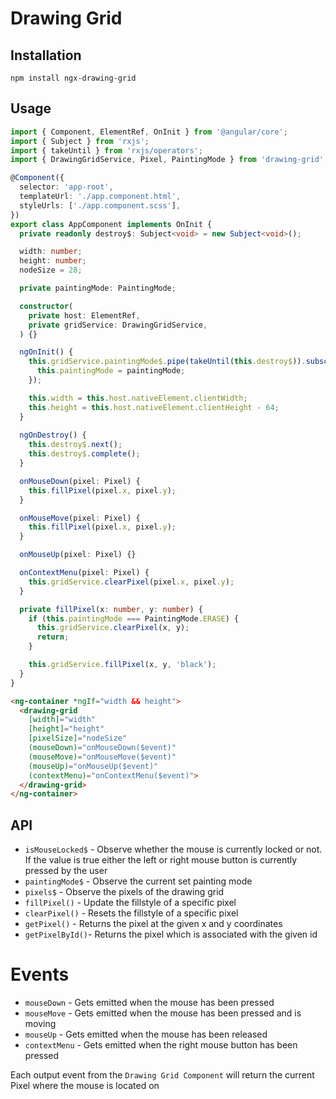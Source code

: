 # Drawing Grid

## Installation
`npm install ngx-drawing-grid`

## Usage
```typescript
import { Component, ElementRef, OnInit } from '@angular/core';
import { Subject } from 'rxjs';
import { takeUntil } from 'rxjs/operators';
import { DrawingGridService, Pixel, PaintingMode } from 'drawing-grid';

@Component({
  selector: 'app-root',
  templateUrl: './app.component.html',
  styleUrls: ['./app.component.scss'],
})
export class AppComponent implements OnInit {
  private readonly destroy$: Subject<void> = new Subject<void>();

  width: number;
  height: number;
  nodeSize = 28;

  private paintingMode: PaintingMode;

  constructor(
    private host: ElementRef,
    private gridService: DrawingGridService,
  ) {}

  ngOnInit() {
    this.gridService.paintingMode$.pipe(takeUntil(this.destroy$)).subscribe((paintingMode) => {
      this.paintingMode = paintingMode;
    });

    this.width = this.host.nativeElement.clientWidth;
    this.height = this.host.nativeElement.clientHeight - 64;
  }
  
  ngOnDestroy() {
    this.destroy$.next();
    this.destroy$.complete();
  }

  onMouseDown(pixel: Pixel) {
    this.fillPixel(pixel.x, pixel.y);
  }

  onMouseMove(pixel: Pixel) {
    this.fillPixel(pixel.x, pixel.y);
  }

  onMouseUp(pixel: Pixel) {}

  onContextMenu(pixel: Pixel) {
    this.gridService.clearPixel(pixel.x, pixel.y);
  }

  private fillPixel(x: number, y: number) {
    if (this.paintingMode === PaintingMode.ERASE) {
      this.gridService.clearPixel(x, y);
      return;
    }

    this.gridService.fillPixel(x, y, 'black');
  }
}
```
```html
<ng-container *ngIf="width && height">
  <drawing-grid
    [width]="width"
    [height]="height"
    [pixelSize]="nodeSize"
    (mouseDown)="onMouseDown($event)"
    (mouseMove)="onMouseMove($event)"
    (mouseUp)="onMouseUp($event)"
    (contextMenu)="onContextMenu($event)">
  </drawing-grid>
</ng-container>
```

## API
* `isMouseLocked$` - Observe whether the mouse is currently locked or not. If the value is true either the left or right mouse button is currently pressed by the user
* `paintingMode$` - Observe the current set painting mode
* `pixels$` - Observe the pixels of the drawing grid
* `fillPixel()` - Update the fillstyle of a specific pixel
* `clearPixel()` - Resets the fillstyle of a specific pixel
* `getPixel()` - Returns the pixel at the given x and y coordinates
* `getPixelById()`- Returns the pixel which is associated with the given id

# Events
* `mouseDown` - Gets emitted when the mouse has been pressed
* `mouseMove` - Gets emitted when the mouse has been pressed and is moving
* `mouseUp` - Gets emitted when the mouse has been released
* `contextMenu` - Gets emitted when the right mouse button has been pressed

Each output event from the `Drawing Grid Component` will return the current Pixel where the mouse is located on
